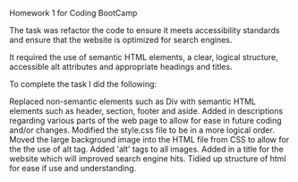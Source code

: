 
Homework 1 for Coding BootCamp

The task was refactor the code to ensure it meets accessibility standards and ensure that the website is optimized for search engines. 

It required the use of semantic HTML elements, a clear, logical structure, accessible alt attributes and appropriate headings and titles.

To complete the task I did the following:

Replaced non-semantic elements such as Div with semantic HTML elements such as header, section, footer and aside.
Added in descriptions regarding various parts of the web page to allow for ease in future coding and/or changes.
Modified the style.css file to be in a more logical order.
Moved the large background image into the HTML file from CSS to allow for the the use of alt tag.
Added 'alt' tags to all images.
Added in a title for the website which will improved search engine hits.
Tidied up structure of html for ease if use and understanding.

